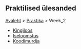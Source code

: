 ## Praktilised ülesanded
[Avaleht](../../README.md) > [Praktika](../README.md) > Week_2

* [Kingiloos](./Kingiloos)
* [Iseloomstus](./Iseloomustus)
* [Koodimurdja](./Koodimurdja)
